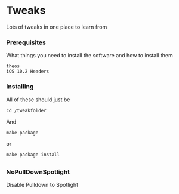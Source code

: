 # Tweaks

Lots of tweaks in one place to learn from

### Prerequisites

What things you need to install the software and how to install them

```
theos
iOS 10.2 Headers
```

### Installing

All of these should just be

```
cd /tweakfolder
```

And 

```
make package
```

or 

```
make package install
```

## 


### NoPullDownSpotlight

Disable Pulldown to Spotlight

